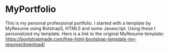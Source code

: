 # MyPortfolio

This is my personal professional portfolio. I started with a template by MyResume using Botstrap5, HTML5 and some Javascript. Using these I personalized my template.
Here is a link to the original MyResume template: https://bootstrapmade.com/free-html-bootstrap-template-my-resume/download/

